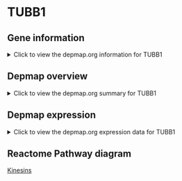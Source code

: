 <h1>TUBB1</h1>

<h2>Gene information</h2>
<details>
  <summary>Click to view the depmap.org information for TUBB1</summary>
  <iframe src="https://depmap.org/portal/gene/TUBB1?tab=about" style="border:none;width:100%;height:800px"></iframe>
</details>

<h2>Depmap overview</h2>
<details>
  <summary>Click to view the depmap.org summary for TUBB1</summary>
  <iframe src="https://depmap.org/portal/gene/TUBB1?tab=overview" style="border:none;width:100%;height:800px"></iframe>
</details>

<h2>Depmap expression</h2>
<details>
  <summary>Click to view the depmap.org expression data for TUBB1</summary>
  <iframe src="https://depmap.org/portal/gene/TUBB1?tab=characterization" style="border:none;width:100%;height:800px"></iframe>
</details>



<h2>Reactome Pathway diagram</h2>
<a href="https://reactome.org/PathwayBrowser/#/R-HSA-983189">Kinesins</a>



